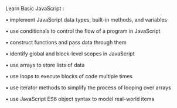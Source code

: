 Learn Basic JavaScript : 

• implement JavaScript data types, built-in methods, and variables

• use conditionals to control the flow of a program in JavaScript

• construct functions and pass data through them

• identify global and block-level scopes in JavaScript

• use arrays to store lists of data

• use loops to execute blocks of code multiple times

• use iterator methods to simplify the process of looping over arrays

• use JavaScript ES6 object syntax to model real-world items
